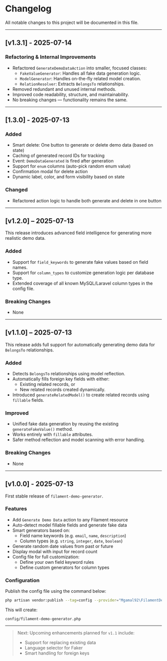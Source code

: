 # Changelog

All notable changes to this project will be documented in this file.

---

## [v1.3.1] - 2025-07-14

### Refactoring & Internal Improvements

- Refactored `GenerateDemoDataAction` into smaller, focused classes:
  - `FakeValueGenerator`: Handles all fake data generation logic.
  - `ModelGenerator`: Handles on-the-fly related model creation.
  - `RelationResolver`: Extracts `BelongsTo` relationships.
- Removed redundant and unused internal methods.
- Improved code readability, structure, and maintainability.
- No breaking changes — functionality remains the same.

---

## [1.3.0] - 2025-07-13

### Added
- Smart delete: One button to generate or delete demo data (based on state)
- Caching of generated record IDs for tracking
- Event: `DemoDataGenerated` is fired after generation
- Support for `enum` columns (auto-pick random enum value)
- Confirmation modal for delete action
- Dynamic label, color, and form visibility based on state

### Changed
- Refactored action logic to handle both generate and delete in one button

---

## [v1.2.0] – 2025-07-13

This release introduces advanced field intelligence for generating more realistic demo data.

### Added
- Support for `field_keywords` to generate fake values based on field names.
- Support for `column_types` to customize generation logic per database type.
- Extended coverage of all known MySQL/Laravel column types in the config file.

### Breaking Changes
- None

---

## [v1.1.0] – 2025-07-13

This release adds full support for automatically generating demo data for `BelongsTo` relationships.

### Added
- Detects `BelongsTo` relationships using model reflection.
- Automatically fills foreign key fields with either:
  - Existing related records, or
  - New related records created dynamically.
- Introduced `generateRelatedModel()` to create related records using `fillable` fields.

### Improved
- Unified fake data generation by reusing the existing `generateFakeValue()` method.
- Works entirely with `fillable` attributes.
- Safer method reflection and model scanning with error handling.

### Breaking Changes
- None

---

## [v1.0.0] - 2025-07-13

First stable release of `filament-demo-generator`.

### Features

- Add `Generate Demo Data` action to any Filament resource
- Auto-detect model fillable fields and generate fake data
- Smart generators based on:
    - Field name keywords (e.g. `email`, `name`, `description`)
    - Column types (e.g. `string`, `integer`, `date`, `boolean`)
- Generate random date values from past or future
- Display modal with input for record count
- Config file for full customization:
    - Define your own field keyword rules
    - Define custom generators for column types

### Configuration

Publish the config file using the command below:

```bash
php artisan vendor:publish --tag=config --provider="Mgamal92\FilamentDemoGenerator\FilamentDemoGeneratorServiceProvider"
```

This will create:

```text
config/filament-demo-generator.php
```

---

> Next: Upcoming enhancements planned for `v1.1` include:
> - Support for replacing existing data
> - Language selector for Faker
> - Smart handling for foreign keys
